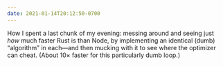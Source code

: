 ```yaml
---
date: 2021-01-14T20:12:50-0700
---
```


How I spent a last chunk of my evening: messing around and seeing just *how* much faster Rust is than Node, by implementing an identical (dumb) “algorithm” in each—and then mucking with it to see where the optimizer can cheat. (About 10× faster for this particularly dumb loop.)